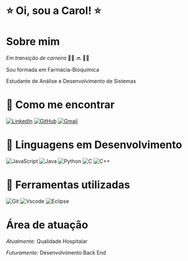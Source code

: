 # ⭐ Oi, sou a Carol! ⭐

# Sobre mim

*Em transição de carreira* 👩‍🔬 🔜 👩‍💻

Sou formada em Farmácia-Bioquímica

Estudante de Análise e Desenvolvimento de Sistemas

# 🔎 Como me encontrar
[![LinkedIn](https://img.shields.io/badge/LinkedIn-0077B5?style=for-the-badge&logo=linkedin&logoColor=white)](https://www.linkedin.com/in/carolina-almeida-88297568)
[![GitHub](https://img.shields.io/badge/GitHub-100000?style=for-the-badge&logo=github&logoColor=white)](https://github.com/Carolpsa)
[![Gmail](https://img.shields.io/badge/Gmail-333333?style=for-the-badge&logo=gmail&logoColor=red)](mailto:carolpsa.unesp@gmail.com)


# 👅 Linguagens em Desenvolvimento

![JavaScript](https://img.shields.io/badge/JavaScript-F7DF1E?style=for-the-badge&logo=javascript&logoColor=black)
![Java](https://img.shields.io/badge/java-%23ED8B00.svg?style=for-the-badge&logo=openjdk&logoColor=white)
![Python](https://img.shields.io/badge/python-3670A0?style=for-the-badge&logo=python&logoColor=ffdd54)
![C](https://img.shields.io/badge/C-00599C?style=for-the-badge&logo=c&logoColor=white)
![C++](https://img.shields.io/badge/C%2B%2B-00599C?style=for-the-badge&logo=c%2B%2B&logoColor=white)

# 🔧 Ferramentas utilizadas

![Git](https://img.shields.io/badge/GIT-E44C30?style=for-the-badge&logo=git&logoColor=white)
![Vscode](https://img.shields.io/badge/Vscode-007ACC?style=for-the-badge&logo=visual-studio-code&logoColor=white)
![Eclipse](https://img.shields.io/badge/Eclipse-FE7A16.svg?style=for-the-badge&logo=Eclipse&logoColor=white)

# Área de atuação
*Atualmente:* Qualidade Hospitalar

*Futuramente:* Desenvolvimento Back End 
